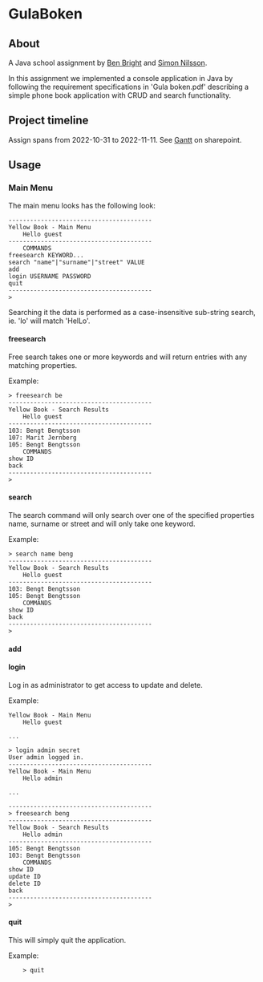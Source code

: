 # GulaBoken

## About

A Java school assignment by [Ben Bright](https://github.com/nooc) and [Simon Nilsson](https://github.com/nilsson46).

In this assignment we implemented a console application in Java by following the requirement specifications in 'Gula boken.pdf' describing a simple phone book application with CRUD and search functionality.

## Project timeline

Assign spans from 2022-10-31 to 2022-11-11. See [Gantt](https://funet-my.sharepoint.com/:x:/g/personal/yhmu22_brigbe_folkuniversitetet_nu/EYg-zcBuNsRJoNPP4Lg3ivsB6WGiVKnSDK5YETkW8Z__3Q?e=23xoOA) on sharepoint.

## Usage

### Main Menu

The main menu looks has the following look:

    ----------------------------------------
    Yellow Book - Main Menu
        Hello guest
    ----------------------------------------
        COMMANDS
    freesearch KEYWORD...
    search "name"|"surname"|"street" VALUE
    add
    login USERNAME PASSWORD
    quit
    ----------------------------------------
    >

Searching it the data is performed as a case-insensitive sub-string search, ie. 'lo' will match 'HelLo'.

#### freesearch

Free search takes one or more keywords and will return entries with any matching properties.

Example:

    > freesearch be
    ----------------------------------------
    Yellow Book - Search Results
        Hello guest
    ----------------------------------------
    103: Bengt Bengtsson
    107: Marit Jernberg
    105: Bengt Bengtsson
        COMMANDS
    show ID
    back
    ----------------------------------------
    >

#### search

The search command will only search over one of the specified properties name, surname or street and will only take one keyword.

Example:

    > search name beng
    ----------------------------------------
    Yellow Book - Search Results
        Hello guest
    ----------------------------------------
    103: Bengt Bengtsson
    105: Bengt Bengtsson
        COMMANDS
    show ID
    back
    ----------------------------------------
    >

#### add

#### login

Log in as administrator to get access to update and delete.

Example:

    Yellow Book - Main Menu
        Hello guest

    ...

    > login admin secret
    User admin logged in.
    ----------------------------------------
    Yellow Book - Main Menu
        Hello admin

    ...

    ----------------------------------------
    > freesearch beng
    ----------------------------------------
    Yellow Book - Search Results
        Hello admin
    ----------------------------------------
    105: Bengt Bengtsson
    103: Bengt Bengtsson
        COMMANDS
    show ID
    update ID
    delete ID
    back
    ----------------------------------------
    >

#### quit

This will simply quit the application.

Example:

		> quit





